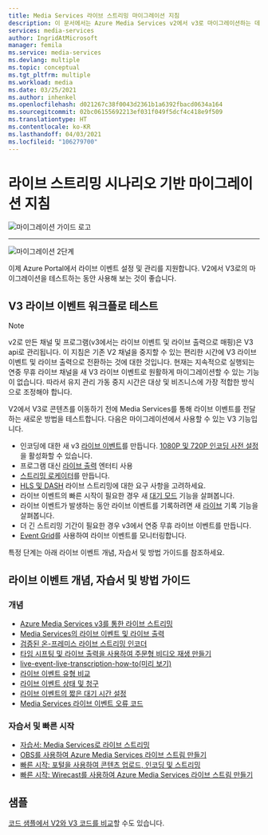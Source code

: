 ```yaml
---
title: Media Services 라이브 스트리밍 마이그레이션 지침
description: 이 문서에서는 Azure Media Services v2에서 v3로 마이그레이션하는 데 도움이 되는 라이브 스트리밍 시나리오 기반 지침을 제공합니다.
services: media-services
author: IngridAtMicrosoft
manager: femila
ms.service: media-services
ms.devlang: multiple
ms.topic: conceptual
ms.tgt_pltfrm: multiple
ms.workload: media
ms.date: 03/25/2021
ms.author: inhenkel
ms.openlocfilehash: d021267c38f0043d2361b1a6392fbacd0634a164
ms.sourcegitcommit: 02bc06155692213ef031f049f5dcf4c418e9f509
ms.translationtype: HT
ms.contentlocale: ko-KR
ms.lasthandoff: 04/03/2021
ms.locfileid: "106279700"
---
```

# <a name="live-streaming-scenario-based-migration-guidance"></a>라이브 스트리밍 시나리오 기반 마이그레이션 지침

![마이그레이션 가이드 로고](./media/migration-guide/azure-media-services-logo-migration-guide.svg)

<hr color="#5ea0ef" size="10">

![마이그레이션 2단계](./media/migration-guide/steps-4.svg)

이제 Azure Portal에서 라이브 이벤트 설정 및 관리를 지원합니다.  V2에서 V3로의 마이그레이션을 테스트하는 동안 사용해 보는 것이 좋습니다.

## <a name="test-the-v3-live-event-workflow"></a>V3 라이브 이벤트 워크플로 테스트

> [!NOTE]
> v2로 만든 채널 및 프로그램(v3에서는 라이브 이벤트 및 라이브 출력으로 매핑)은 V3 api로 관리됩니다. 이 지침은 기존 V2 채널을 중지할 수 있는 편리한 시간에 V3 라이브 이벤트 및 라이브 출력으로 전환하는 것에 대한 것입니다. 현재는 지속적으로 실행되는 연중 무휴 라이브 채널을 새 V3 라이브 이벤트로 원활하게 마이그레이션할 수 있는 기능이 없습니다. 따라서 유지 관리 가동 중지 시간은 대상 및 비즈니스에 가장 적합한 방식으로 조정해야 합니다.

V2에서 V3로 콘텐츠를 이동하기 전에 Media Services를 통해 라이브 이벤트를 전달하는 새로운 방법을 테스트합니다. 다음은 마이그레이션에서 사용할 수 있는 V3 기능입니다.

- 인코딩에 대한 새 v3 [라이브 이벤트](live-event-outputs-concept.md#live-events)를 만듭니다. [1080P 및 720P 인코딩 사전 설정](live-event-types-comparison-reference.md#system-presets)을 활성화할 수 있습니다.
- 프로그램 대신 [라이브 출력](live-event-outputs-concept.md#live-outputs) 엔터티 사용
- [스트리밍 로케이터](stream-streaming-locators-concept.md)를 만듭니다.
- [HLS 및 DASH](encode-dynamic-packaging-concept.md) 라이브 스트리밍에 대한 요구 사항을 고려하세요.
- 라이브 이벤트의 빠른 시작이 필요한 경우 새 [대기 모드](live-event-outputs-concept.md#standby-mode) 기능을 살펴봅니다.
- 라이브 이벤트가 발생하는 동안 라이브 이벤트를 기록하려면 새 [라이브](live-event-live-transcription-how-to.md) 기록 기능을 살펴봅니다.
- 더 긴 스트리밍 기간이 필요한 경우 v3에서 연중 무휴 라이브 이벤트를 만듭니다.
- [Event Grid](monitoring/monitor-events-portal-how-to.md)를 사용하여 라이브 이벤트를 모니터링합니다.

특정 단계는 아래 라이브 이벤트 개념, 자습서 및 방법 가이드를 참조하세요.

## <a name="live-events-concepts-tutorials-and-how-to-guides"></a>라이브 이벤트 개념, 자습서 및 방법 가이드

### <a name="concepts"></a>개념

- [Azure Media Services v3를 통한 라이브 스트리밍](stream-live-streaming-concept.md)
- [Media Services의 라이브 이벤트 및 라이브 출력](live-event-outputs-concept.md)
- [검증된 온-프레미스 라이브 스트리밍 인코더](encode-recommended-on-premises-live-encoders.md)
- [타임 시프팅 및 라이브 출력을 사용하여 주문형 비디오 재생 만들기](live-event-cloud-dvr-time-how-to.md)
- [live-event-live-transcription-how-to(미리 보기)](live-event-live-transcription-how-to.md)
- [라이브 이벤트 유형 비교](live-event-types-comparison-reference.md)
- [라이브 이벤트 상태 및 청구](live-event-states-billing-concept.md)
- [라이브 이벤트의 짧은 대기 시간 설정](live-event-latency-reference.md)
- [Media Services 라이브 이벤트 오류 코드](live-event-error-codes-reference.md)

### <a name="tutorials-and-quickstarts"></a>자습서 및 빠른 시작

- [자습서: Media Services로 라이브 스트리밍](stream-live-tutorial-with-api.md)
- [OBS를 사용하여 Azure Media Services 라이브 스트림 만들기](live-event-obs-quickstart.md)
- [빠른 시작: 포털을 사용하여 콘텐츠 업로드, 인코딩 및 스트리밍](asset-create-asset-upload-portal-quickstart.md)
- [빠른 시작: Wirecast를 사용하여 Azure Media Services 라이브 스트림 만들기](live-event-wirecast-quickstart.md)

## <a name="samples"></a>샘플

[코드 샘플에서 V2와 V3 코드를 비교](migrate-v-2-v-3-migration-samples.md)할 수도 있습니다.
